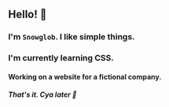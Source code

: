 ## Hello! 👋
### I'm `Snowglob`. I like simple things.
### I'm currently learning CSS.
#### Working on a website for a fictional company.
##### That's it. Cya later 👋
